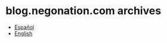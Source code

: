 # blog.negonation.com archives

- [Español](http://www.tractis.com/blog/es)
- [English](http://www.tractis.com/blog/en)
